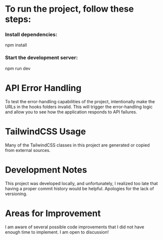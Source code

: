 # To run the project, follow these steps:

### Install dependencies:
npm install

### Start the development server:
npm run dev

# API Error Handling
To test the error-handling capabilities of the project, intentionally make the URLs in the hooks folders invalid. This will trigger the error-handling logic and allow you to see how the application responds to API failures.

#  TailwindCSS Usage
Many of the TailwindCSS classes in this project are generated or copied from external sources.

# Development Notes
This project was developed locally, and unfortunately, I realized too late that having a proper commit history would be helpful. Apologies for the lack of versioning.

# Areas for Improvement
I am aware of several possible code improvements that I did not have enough time to implement. I am open to discussion!